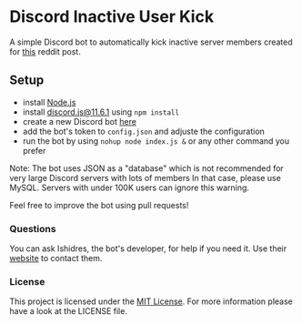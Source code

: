 # Discord Inactive User Kick
A simple Discord bot to automatically kick inactive server members created for [this](https://www.reddit.com/r/discordapp/comments/emgcn9/bot_for_kicking/) reddit post.

## Setup
- install [Node.js](https://nodejs.org/en/)
- install [discord.js@11.6.1](https://www.npmjs.com/package/discord.js/v/11.6.1) using `npm install`
- create a new Discord bot [here](https://discordapp.com/developers/applications/)
- add the bot's token to `config.json` and adjuste the configuration
- run the bot by using `nohup node index.js &` or any other command you prefer

Note: The bot uses JSON as a "database" which is not recommended for very large Discord servers with lots of members In that case, please use MySQL. Servers with under 100K users can ignore this warning.

Feel free to improve the bot using pull requests!

### Questions
You can ask Ishidres, the bot's developer, for help if you need it. Use their [website](https://ishidres.eu) to contact them.

### License
This project is licensed under the [MIT License](https://choosealicense.com/licenses/mit/). For more information please have a look at the LICENSE file.